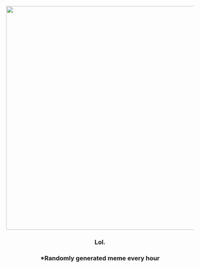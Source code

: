 <p align="center">
        <img src="https://i.redd.it/s4wkwa3vrv091.jpg" width="600" height="600">
        </p>
        <h3 align="center">Lol.</h3>
        <h3 align="center">*Randomly generated meme every hour</h3>
    